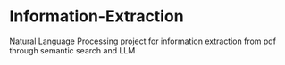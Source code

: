 # Information-Extraction
Natural Language Processing project for information extraction from pdf through semantic search and LLM

